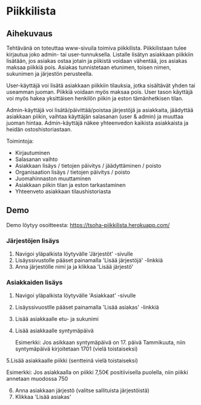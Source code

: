 # Piikkilista
## Aihekuvaus
Tehtävänä on toteuttaa www-sivuila toimiva piikkilista. Piikkilistaan
tulee kirjautua joko admin- tai user-tunnuksella. Listalle
lisätyn asiakkaan piikkiin lisätään, jos asiakas ostaa jotain ja piikistä
voidaan vähentää, jos asiakas maksaa piikkiä pois. Asiakas tunnistetaan
etunimen, toisen nimen, sukunimen ja järjestön perusteella.

User-käyttäjä voi lisätä asiakkaan piikkiin tilauksia, jotka sisältävät 
yhden tai useamman juoman. Piikkiä voidaan myös maksaa pois. User tason 
käyttäjä voi myös hakea yksittäisen henkilön piikin ja eston 
tämänhetkisen tilan.

Admin-käyttäjä voi lisätä/päivittää/poistaa järjestöjä ja asiakkaita,
jäädyttää asiakkaan piikin, vaihtaa käyttäjän salasanan (user & admin)
ja muuttaa juoman hintaa. Admin-käyttäjä näkee yhteenvedon kaikista
asiakkaista ja heidän ostoshistoriastaan.

Toimintoja:
- Kirjautuminen
- Salasanan vaihto
- Asiakkaan lisäys / tietojen päivitys / jäädyttäminen / poisto
- Organisaation lisäys / tietojen päivitys / poisto
- Juomahinnaston muuttaminen
- Asiakkaan piikin tilan ja eston tarkastaminen
- Yhteenveto asiakkaan tilaushistoriasta

## Demo
Demo löytyy osoitteesta: https://tsoha-piikkilista.herokuapp.com/

### Järjestöjen lisäys
1. Navigoi yläpalkista löytyvälle 'Järjestöt' -sivulle
2. Lisäyssivustolle pääset painamalla 'Lisää järjestöjä' -linkkiä
3. Anna järjestölle nimi ja ja klikkaa 'Lisää järjestö'

### Asiakkaiden lisäys
1. Navigoi yläpalkista löytyvälle 'Asiakkaat' -sivulle
2. Lisäyssivuostlle pääset painamalla 'Lisää asiakas' -linkkiä
3. Lisää asiakkaalle etu- ja sukunimi
4. Lisää asiakkaalle syntymäpäivä

   Esimerkki: Jos asikkaan syntymäpäivä on 17. päivä Tammikuuta,
   niin syntymäpäivä kirjoitetaan 1701 (vielä toistaiseksi)
   
5.Lisää asiakkaalle piikki (sentteinä vielä toistaiseksi)

   Esimerkki: Jos asiakkaalla on piikki 7,50€ positiivisella puolella,
   niin piikki annetaan muodossa 750
   
6. Anna asiakkaan järjestö (valitse sallituista järjestöistä)
7. Klikkaa 'Lisää asiakas'
